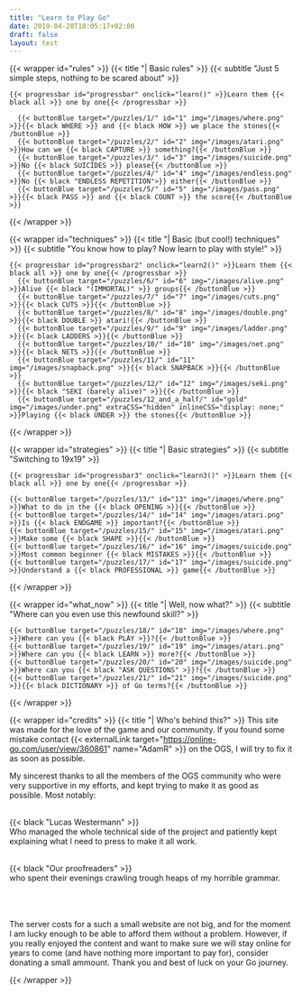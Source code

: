 ```yaml
---
title: "Learn to Play Go"
date: 2019-04-20T10:05:17+02:00
draft: false
layout: test
---
```


<!-- NAVBAR -->

<!-- END OF NAVBAR -->





<!-- BASIC RULES -->
  {{< wrapper id="rules" >}}
    {{< title "| Basic rules" >}}
    {{< subtitle "Just 5 simple steps, nothing to be scared about" >}}

    {{< progressbar id="progressbar" onclick="learn()" >}}Learn them {{< black all >}} one by one{{< /progressbar >}}

      {{< buttonBlue target="/puzzles/1/" id="1" img="/images/where.png" >}}{{< black WHERE >}} and {{< black HOW >}} we place the stones{{< /buttonBlue >}}
      {{< buttonBlue target="/puzzles/2/" id="2" img="/images/atari.png" >}}How can we {{< black CAPTURE >}} something?{{< /buttonBlue >}}
      {{< buttonBlue target="/puzzles/3/" id="3" img="/images/suicide.png" >}}No {{< black SUICIDES >}} please{{< /buttonBlue >}}
      {{< buttonBlue target="/puzzles/4/" id="4" img="/images/endless.png" >}}No {{< black "ENDLESS REPETITION">}} either{{< /buttonBlue >}}
      {{< buttonBlue target="/puzzles/5/" id="5" img="/images/pass.png" >}}{{< black PASS >}} and {{< black COUNT >}} the score{{< /buttonBlue >}}
  {{< /wrapper >}}
<!-- END OF BASIC RULES -->


<!-- BASIC TECHNIQUES -->
  {{< wrapper id="techniques" >}}
    {{< title "| Basic (but cool!) techniques" >}}
    {{< subtitle "You know how to play? Now learn to play with style!" >}}

    {{< progressbar id="progressbar2" onclick="learn2()" >}}Learn them {{< black all >}} one by one{{< /progressbar >}}    
      {{< buttonBlue target="/puzzles/6/" id="6" img="/images/alive.png" >}}Alive {{< black "(IMMORTAL)" >}} groups{{< /buttonBlue >}}
      {{< buttonBlue target="/puzzles/7/" id="7" img="/images/cuts.png" >}}{{< black CUTS >}}{{< /buttonBlue >}}
      {{< buttonBlue target="/puzzles/8/" id="8" img="/images/double.png" >}}{{< black DOUBLE >}} atari!{{< /buttonBlue >}}
      {{< buttonBlue target="/puzzles/9/" id="9" img="/images/ladder.png" >}}{{< black LADDERS >}}{{< /buttonBlue >}}
      {{< buttonBlue target="/puzzles/10/" id="10" img="/images/net.png" >}}{{< black NETS >}}{{< /buttonBlue >}}
      {{< buttonBlue target="/puzzles/11/" id="11" img="/images/snapback.png" >}}{{< black SNAPBACK >}}{{< /buttonBlue >}}
      {{< buttonBlue target="/puzzles/12/" id="12" img="/images/seki.png" >}}{{< black "SEKI (barely alive)" >}}{{< /buttonBlue >}}
      {{< buttonBlue target="/puzzles/12_and_a_half/" id="gold" img="/images/under.png" extraCSS="hidden" inlineCSS="display: none;" >}}Playing {{< black UNDER >}} the stones{{< /buttonBlue >}}
  {{< /wrapper >}}
<!-- END OF BASIC TECHNIQUES -->

<!-- BASIC STRATEGIES -->
  {{< wrapper id="strategies" >}}
    {{< title "| Basic strategies" >}}
    {{< subtitle "Switching to 19x19" >}}

    {{< progressbar id="progressbar3" onclick="learn3()" >}}Learn them {{< black all >}} one by one{{< /progressbar >}}

    {{< buttonBlue target="/puzzles/13/" id="13" img="/images/where.png" >}}What to do in the {{< black OPENING >}}{{< /buttonBlue >}}
    {{< buttonBlue target="/puzzles/14/" id="14" img="/images/atari.png" >}}Is {{< black ENDGAME >}} important?{{< /buttonBlue >}}
    {{< buttonBlue target="/puzzles/15/" id="15" img="/images/atari.png" >}}Make some {{< black SHAPE >}}{{< /buttonBlue >}}
    {{< buttonBlue target="/puzzles/16/" id="16" img="/images/suicide.png" >}}Most common beginner {{< black MISTAKES >}}{{< /buttonBlue >}}
    {{< buttonBlue target="/puzzles/17/" id="17" img="/images/suicide.png" >}}Understand a {{< black PROFESSIONAL >}} game{{< /buttonBlue >}}
      
  {{< /wrapper >}}
<!-- END OF BASIC STRATEGIES -->


<!-- WHAT NOW? -->
  {{< wrapper id="what_now" >}}
    {{< title "| Well, now what?" >}}
    {{< subtitle "Where can you even use this newfound skill?" >}}


    {{< buttonBlue target="/puzzles/18/" id="18" img="/images/where.png" >}}Where can you {{< black PLAY >}}?{{< /buttonBlue >}}
    {{< buttonBlue target="/puzzles/19/" id="19" img="/images/atari.png" >}}Where can you {{< black LEARN >}} more?{{< /buttonBlue >}}
    {{< buttonBlue target="/puzzles/20/" id="20" img="/images/suicide.png" >}}Where can you {{< black "ASK QUESTIONS" >}}?{{< /buttonBlue >}}
    {{< buttonBlue target="/puzzles/21/" id="21" img="/images/suicide.png" >}}{{< black DICTIONARY >}} of Go terms?{{< /buttonBlue >}}
      
  {{< /wrapper >}}
  
  
<!-- WHAT NOW? -->
  {{< wrapper id="credits" >}}
      {{< title "| Who's behind this?" >}}
  This site was made for the love of the game and our community. If you found some mistake contact {{< externalLink target="https://online-go.com/user/view/360861" name="AdamR" >}} on the OGS, I will try to fix it as soon as possible.

My sincerest thanks to all the members of the OGS community who were very supportive in my efforts, and kept trying to make it as good as possible. Most notably:<br><br> 

{{< black "Lucas Westermann" >}}<br>
Who managed the whole technical side of the project and patiently kept explaining what I need to press to make it all work.<br><br>

{{< black "Our proofreaders" >}}<br> who spent their evenings crawling trough heaps of my horrible grammar.

<br><br><br>
The server costs for a such a small website are not big, and for the moment I am lucky enough to be able to afford them without a problem. However, if you really enjoyed the content and want to make sure we will stay online for years to come (and have nothing more important to pay for), consider donating a small ammount. Thank you and best of luck on your Go journey.    
  
  
  {{< /wrapper >}}  

